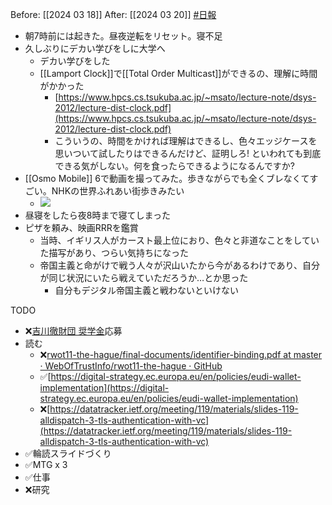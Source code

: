 Before: [[2024 03 18]]
After: [[2024 03 20]]
[#日報](日報/日報.md)

- 朝7時前には起きた。昼夜逆転をリセット。寝不足
- 久しぶりにデカい学びをしに大学へ
	- デカい学びをした
	- [[Lamport Clock]]で[[Total Order Multicast]]ができるの、理解に時間がかかった
		- [https://www.hpcs.cs.tsukuba.ac.jp/~msato/lecture-note/dsys-2012/lecture-dist-clock.pdf](https://www.hpcs.cs.tsukuba.ac.jp/~msato/lecture-note/dsys-2012/lecture-dist-clock.pdf)
		- こういうの、時間をかければ理解はできるし、色々エッジケースを思いついて試したりはできるんだけど、証明しろ! といわれても到底できる気がしない。何を食ったらできるようになるんですか?
- [[Osmo Mobile]] 6で動画を撮ってみた。歩きながらでも全くブレなくてすごい。NHKの世界ふれあい街歩きみたい
	- ![](https://x.com/k3k3h0/status/1769974417415667741?s=20)
- 昼寝をしたら夜8時まで寝てしまった
- ピザを頼み、映画RRRを鑑賞
	- 当時、イギリス人がカースト最上位におり、色々と非道なことをしていた描写があり、つらい気持ちになった
	- 帝国主義と命がけで戦う人々が沢山いたから今があるわけであり、自分が同じ状況にいたら戦えていただろうか…とか思った
		- 自分もデジタル帝国主義と戦わないといけない

TODO
- ❌[吉川徹財団 奨学金](https://toruyoshikawa.org/)応募
- 読む
	- ❌[rwot11-the-hague/final-documents/identifier-binding.pdf at master · WebOfTrustInfo/rwot11-the-hague · GitHub](https://github.com/WebOfTrustInfo/rwot11-the-hague/blob/master/final-documents/identifier-binding.pdf)
	- ✅[https://digital-strategy.ec.europa.eu/en/policies/eudi-wallet-implementation](https://digital-strategy.ec.europa.eu/en/policies/eudi-wallet-implementation)
	- ❌[https://datatracker.ietf.org/meeting/119/materials/slides-119-alldispatch-3-tls-authentication-with-vc](https://datatracker.ietf.org/meeting/119/materials/slides-119-alldispatch-3-tls-authentication-with-vc)
- ✅輪読スライドづくり
- ✅MTG x 3
- ✅仕事
- ❌研究
